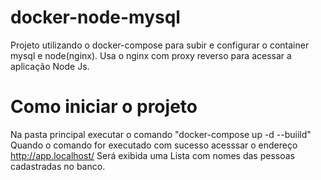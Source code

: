 # docker-node-mysql
Projeto utilizando o docker-compose para subir e configurar o container mysql e node(nginx). Usa o nginx com proxy reverso para acessar a aplicação Node Js.
 # Como iniciar o projeto
 Na pasta principal executar o comando "docker-compose up -d --buiild"
 Quando o comando for executado com sucesso acesssar o endereço http://app.localhost/
 Será exibida uma Lista com nomes das pessoas cadastradas no banco.
 
